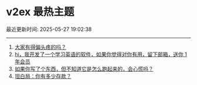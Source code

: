# v2ex 最热主题

最近更新时间: 2025-05-27 19:02:38

--- 
1. [大家有得偏头疼的吗？](https://www.v2ex.com/t/1134537) 
2. [hi，我开发了一个学习英语的软件，如果你觉得对你有用，留下邮箱，送你 1 年会员](https://www.v2ex.com/t/1134547) 
3. [如果你写了个东西，但不知道它是怎么跑起来的，会心慌吗？](https://www.v2ex.com/t/1134556) 
4. [坦白局：你有多少存款？](https://www.v2ex.com/t/1134570) 
